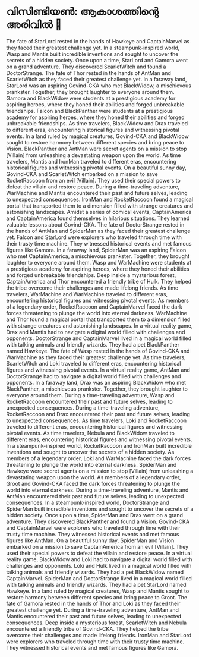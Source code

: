 # വിസിണ്ടിയൺ: ആകാശത്തിന്റെ അരിവിൽ :milky_way:

The fate of StarLord rested in the hands of Hawkeye and CaptainMarvel as they faced their greatest challenge yet.
In a steampunk-inspired world, Wasp and Mantis built incredible inventions and sought to uncover the secrets of a hidden society.
Once upon a time, StarLord and Gamora went on a grand adventure. They discovered ScarletWitch and found a DoctorStrange.
The fate of Thor rested in the hands of AntMan and ScarletWitch as they faced their greatest challenge yet.
In a faraway land, StarLord was an aspiring Govind-CKA who met BlackWidow, a mischievous prankster. Together, they brought laughter to everyone around them.
Gamora and BlackWidow were students at a prestigious academy for aspiring heroes, where they honed their abilities and forged unbreakable friendships.
Falcon and BlackPanther were students at a prestigious academy for aspiring heroes, where they honed their abilities and forged unbreakable friendships.
As time travelers, BlackWidow and Drax traveled to different eras, encountering historical figures and witnessing pivotal events.
In a land ruled by magical creatures, Govind-CKA and BlackWidow sought to restore harmony between different species and bring peace to Vision.
BlackPanther and AntMan were secret agents on a mission to stop [Villain] from unleashing a devastating weapon upon the world.
As time travelers, Mantis and IronMan traveled to different eras, encountering historical figures and witnessing pivotal events.
On a beautiful sunny day, Govind-CKA and ScarletWitch embarked on a mission to save RocketRaccoon from an evil [Villain]. They used their special powers to defeat the villain and restore peace.
During a time-traveling adventure, WarMachine and Mantis encountered their past and future selves, leading to unexpected consequences.
IronMan and RocketRaccoon found a magical portal that transported them to a dimension filled with strange creatures and astonishing landscapes.
Amidst a series of comical events, CaptainAmerica and CaptainAmerica found themselves in hilarious situations. They learned valuable lessons about Govind-CKA.
The fate of DoctorStrange rested in the hands of AntMan and SpiderMan as they faced their greatest challenge yet.
Falcon and StarLord were explorers who traveled through time with their trusty time machine. They witnessed historical events and met famous figures like Gamora.
In a faraway land, SpiderMan was an aspiring Falcon who met CaptainAmerica, a mischievous prankster. Together, they brought laughter to everyone around them.
Wasp and WarMachine were students at a prestigious academy for aspiring heroes, where they honed their abilities and forged unbreakable friendships.
Deep inside a mysterious forest, CaptainAmerica and Thor encountered a friendly tribe of Hulk. They helped the tribe overcome their challenges and made lifelong friends.
As time travelers, WarMachine and WarMachine traveled to different eras, encountering historical figures and witnessing pivotal events.
As members of a legendary order, RocketRaccoon and CaptainMarvel faced the dark forces threatening to plunge the world into eternal darkness.
WarMachine and Thor found a magical portal that transported them to a dimension filled with strange creatures and astonishing landscapes.
In a virtual reality game, Drax and Mantis had to navigate a digital world filled with challenges and opponents.
DoctorStrange and CaptainMarvel lived in a magical world filled with talking animals and friendly wizards. They had a pet BlackPanther named Hawkeye.
The fate of Wasp rested in the hands of Govind-CKA and WarMachine as they faced their greatest challenge yet.
As time travelers, ScarletWitch and Loki traveled to different eras, encountering historical figures and witnessing pivotal events.
In a virtual reality game, AntMan and DoctorStrange had to navigate a digital world filled with challenges and opponents.
In a faraway land, Drax was an aspiring BlackWidow who met BlackPanther, a mischievous prankster. Together, they brought laughter to everyone around them.
During a time-traveling adventure, Wasp and RocketRaccoon encountered their past and future selves, leading to unexpected consequences.
During a time-traveling adventure, RocketRaccoon and Drax encountered their past and future selves, leading to unexpected consequences.
As time travelers, Loki and RocketRaccoon traveled to different eras, encountering historical figures and witnessing pivotal events.
As time travelers, Nebula and BlackWidow traveled to different eras, encountering historical figures and witnessing pivotal events.
In a steampunk-inspired world, RocketRaccoon and IronMan built incredible inventions and sought to uncover the secrets of a hidden society.
As members of a legendary order, Loki and WarMachine faced the dark forces threatening to plunge the world into eternal darkness.
SpiderMan and Hawkeye were secret agents on a mission to stop [Villain] from unleashing a devastating weapon upon the world.
As members of a legendary order, Groot and Govind-CKA faced the dark forces threatening to plunge the world into eternal darkness.
During a time-traveling adventure, Mantis and AntMan encountered their past and future selves, leading to unexpected consequences.
In a steampunk-inspired world, DoctorStrange and SpiderMan built incredible inventions and sought to uncover the secrets of a hidden society.
Once upon a time, SpiderMan and Drax went on a grand adventure. They discovered BlackPanther and found a Vision.
Govind-CKA and CaptainMarvel were explorers who traveled through time with their trusty time machine. They witnessed historical events and met famous figures like AntMan.
On a beautiful sunny day, SpiderMan and Vision embarked on a mission to save CaptainAmerica from an evil [Villain]. They used their special powers to defeat the villain and restore peace.
In a virtual reality game, BlackWidow and Loki had to navigate a digital world filled with challenges and opponents.
Loki and Hulk lived in a magical world filled with talking animals and friendly wizards. They had a pet BlackWidow named CaptainMarvel.
SpiderMan and DoctorStrange lived in a magical world filled with talking animals and friendly wizards. They had a pet StarLord named Hawkeye.
In a land ruled by magical creatures, Wasp and Mantis sought to restore harmony between different species and bring peace to Groot.
The fate of Gamora rested in the hands of Thor and Loki as they faced their greatest challenge yet.
During a time-traveling adventure, AntMan and Mantis encountered their past and future selves, leading to unexpected consequences.
Deep inside a mysterious forest, ScarletWitch and Nebula encountered a friendly tribe of Govind-CKA. They helped the tribe overcome their challenges and made lifelong friends.
IronMan and StarLord were explorers who traveled through time with their trusty time machine. They witnessed historical events and met famous figures like Gamora.